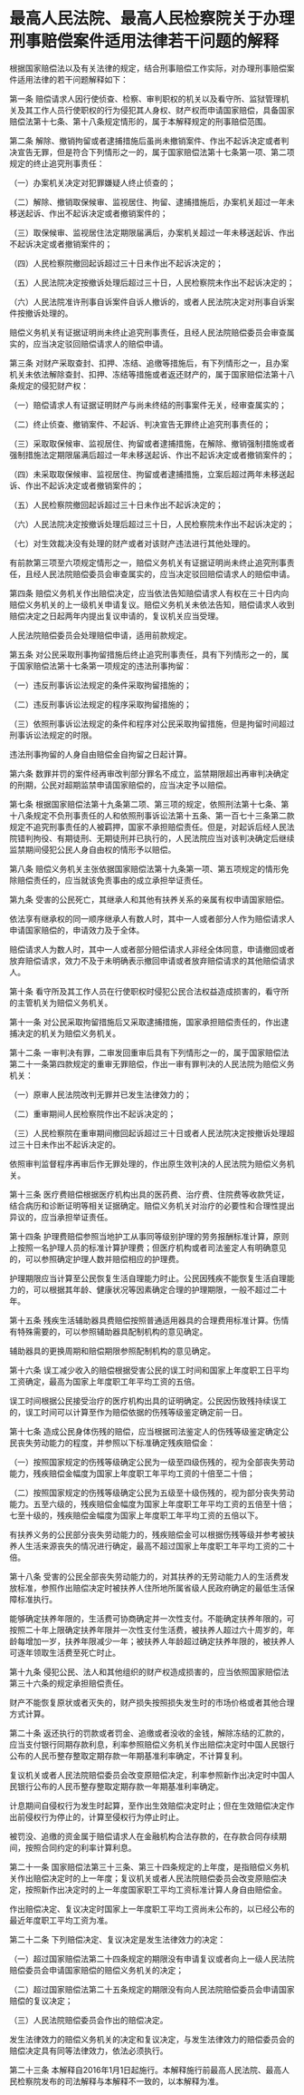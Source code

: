# 最高人民法院、最高人民检察院关于办理刑事赔偿案件适用法律若干问题的解释

根据国家赔偿法以及有关法律的规定，结合刑事赔偿工作实际，对办理刑事赔偿案件适用法律的若干问题解释如下：

第一条 赔偿请求人因行使侦查、检察、审判职权的机关以及看守所、监狱管理机关及其工作人员行使职权的行为侵犯其人身权、财产权而申请国家赔偿，具备国家赔偿法第十七条、第十八条规定情形的，属于本解释规定的刑事赔偿范围。

第二条 解除、撤销拘留或者逮捕措施后虽尚未撤销案件、作出不起诉决定或者判决宣告无罪，但是符合下列情形之一的，属于国家赔偿法第十七条第一项、第二项规定的终止追究刑事责任：

（一）办案机关决定对犯罪嫌疑人终止侦查的；

（二）解除、撤销取保候审、监视居住、拘留、逮捕措施后，办案机关超过一年未移送起诉、作出不起诉决定或者撤销案件的；

（三）取保候审、监视居住法定期限届满后，办案机关超过一年未移送起诉、作出不起诉决定或者撤销案件的；

（四）人民检察院撤回起诉超过三十日未作出不起诉决定的；

（五）人民法院决定按撤诉处理后超过三十日，人民检察院未作出不起诉决定的；

（六）人民法院准许刑事自诉案件自诉人撤诉的，或者人民法院决定对刑事自诉案件按撤诉处理的。

赔偿义务机关有证据证明尚未终止追究刑事责任，且经人民法院赔偿委员会审查属实的，应当决定驳回赔偿请求人的赔偿申请。

第三条 对财产采取查封、扣押、冻结、追缴等措施后，有下列情形之一，且办案机关未依法解除查封、扣押、冻结等措施或者返还财产的，属于国家赔偿法第十八条规定的侵犯财产权：

（一）赔偿请求人有证据证明财产与尚未终结的刑事案件无关，经审查属实的；

（二）终止侦查、撤销案件、不起诉、判决宣告无罪终止追究刑事责任的；

（三）采取取保候审、监视居住、拘留或者逮捕措施，在解除、撤销强制措施或者强制措施法定期限届满后超过一年未移送起诉、作出不起诉决定或者撤销案件的；

（四）未采取取保候审、监视居住、拘留或者逮捕措施，立案后超过两年未移送起诉、作出不起诉决定或者撤销案件的；

（五）人民检察院撤回起诉超过三十日未作出不起诉决定的；

（六）人民法院决定按撤诉处理后超过三十日，人民检察院未作出不起诉决定的；

（七）对生效裁决没有处理的财产或者对该财产违法进行其他处理的。

有前款第三项至六项规定情形之一，赔偿义务机关有证据证明尚未终止追究刑事责任，且经人民法院赔偿委员会审查属实的，应当决定驳回赔偿请求人的赔偿申请。

第四条 赔偿义务机关作出赔偿决定，应当依法告知赔偿请求人有权在三十日内向赔偿义务机关的上一级机关申请复议。赔偿义务机关未依法告知，赔偿请求人收到赔偿决定之日起两年内提出复议申请的，复议机关应当受理。

人民法院赔偿委员会处理赔偿申请，适用前款规定。

第五条 对公民采取刑事拘留措施后终止追究刑事责任，具有下列情形之一的，属于国家赔偿法第十七条第一项规定的违法刑事拘留：

（一）违反刑事诉讼法规定的条件采取拘留措施的；

（二）违反刑事诉讼法规定的程序采取拘留措施的；

（三）依照刑事诉讼法规定的条件和程序对公民采取拘留措施，但是拘留时间超过刑事诉讼法规定的时限。

违法刑事拘留的人身自由赔偿金自拘留之日起计算。

第六条 数罪并罚的案件经再审改判部分罪名不成立，监禁期限超出再审判决确定的刑期，公民对超期监禁申请国家赔偿的，应当决定予以赔偿。

第七条 根据国家赔偿法第十九条第二项、第三项的规定，依照刑法第十七条、第十八条规定不负刑事责任的人和依照刑事诉讼法第十五条、第一百七十三条第二款规定不追究刑事责任的人被羁押，国家不承担赔偿责任。但是，对起诉后经人民法院错判拘役、有期徒刑、无期徒刑并已执行的，人民法院应当对该判决确定后继续监禁期间侵犯公民人身自由权的情形予以赔偿。

第八条 赔偿义务机关主张依据国家赔偿法第十九条第一项、第五项规定的情形免除赔偿责任的，应当就该免责事由的成立承担举证责任。

第九条 受害的公民死亡，其继承人和其他有扶养关系的亲属有权申请国家赔偿。

依法享有继承权的同一顺序继承人有数人时，其中一人或者部分人作为赔偿请求人申请国家赔偿的，申请效力及于全体。

赔偿请求人为数人时，其中一人或者部分赔偿请求人非经全体同意，申请撤回或者放弃赔偿请求，效力不及于未明确表示撤回申请或者放弃赔偿请求的其他赔偿请求人。

第十条 看守所及其工作人员在行使职权时侵犯公民合法权益造成损害的，看守所的主管机关为赔偿义务机关。

第十一条 对公民采取拘留措施后又采取逮捕措施，国家承担赔偿责任的，作出逮捕决定的机关为赔偿义务机关。

第十二条 一审判决有罪，二审发回重审后具有下列情形之一的，属于国家赔偿法第二十一条第四款规定的重审无罪赔偿，作出一审有罪判决的人民法院为赔偿义务机关：

（一）原审人民法院改判无罪并已发生法律效力的；

（二）重审期间人民检察院作出不起诉决定的；

（三）人民检察院在重审期间撤回起诉超过三十日或者人民法院决定按撤诉处理超过三十日未作出不起诉决定的。

依照审判监督程序再审后作无罪处理的，作出原生效判决的人民法院为赔偿义务机关。

第十三条 医疗费赔偿根据医疗机构出具的医药费、治疗费、住院费等收款凭证，结合病历和诊断证明等相关证据确定。赔偿义务机关对治疗的必要性和合理性提出异议的，应当承担举证责任。

第十四条 护理费赔偿参照当地护工从事同等级别护理的劳务报酬标准计算，原则上按照一名护理人员的标准计算护理费；但医疗机构或者司法鉴定人有明确意见的，可以参照确定护理人数并赔偿相应的护理费。

护理期限应当计算至公民恢复生活自理能力时止。公民因残疾不能恢复生活自理能力的，可以根据其年龄、健康状况等因素确定合理的护理期限，一般不超过二十年。

第十五条 残疾生活辅助器具费赔偿按照普通适用器具的合理费用标准计算。伤情有特殊需要的，可以参照辅助器具配制机构的意见确定。

辅助器具的更换周期和赔偿期限参照配制机构的意见确定。

第十六条 误工减少收入的赔偿根据受害公民的误工时间和国家上年度职工日平均工资确定，最高为国家上年度职工年平均工资的五倍。

误工时间根据公民接受治疗的医疗机构出具的证明确定。公民因伤致残持续误工的，误工时间可以计算至作为赔偿依据的伤残等级鉴定确定前一日。

第十七条 造成公民身体伤残的赔偿，应当根据司法鉴定人的伤残等级鉴定确定公民丧失劳动能力的程度，并参照以下标准确定残疾赔偿金：

（一）按照国家规定的伤残等级确定公民为一级至四级伤残的，视为全部丧失劳动能力，残疾赔偿金幅度为国家上年度职工年平均工资的十倍至二十倍；

（二）按照国家规定的伤残等级确定公民为五级至十级伤残的，视为部分丧失劳动能力。五至六级的，残疾赔偿金幅度为国家上年度职工年平均工资的五倍至十倍；七至十级的，残疾赔偿金幅度为国家上年度职工年平均工资的五倍以下。

有扶养义务的公民部分丧失劳动能力的，残疾赔偿金可以根据伤残等级并参考被扶养人生活来源丧失的情况进行确定，最高不超过国家上年度职工年平均工资的二十倍。

第十八条 受害的公民全部丧失劳动能力的，对其扶养的无劳动能力人的生活费发放标准，参照作出赔偿决定时被扶养人住所地所属省级人民政府确定的最低生活保障标准执行。

能够确定扶养年限的，生活费可协商确定并一次性支付。不能确定扶养年限的，可按照二十年上限确定扶养年限并一次性支付生活费，被扶养人超过六十周岁的，年龄每增加一岁，扶养年限减少一年；被扶养人年龄超过确定扶养年限的，被扶养人可逐年领取生活费至死亡时止。

第十九条 侵犯公民、法人和其他组织的财产权造成损害的，应当依照国家赔偿法第三十六条的规定承担赔偿责任。

财产不能恢复原状或者灭失的，财产损失按照损失发生时的市场价格或者其他合理方式计算。

第二十条 返还执行的罚款或者罚金、追缴或者没收的金钱，解除冻结的汇款的，应当支付银行同期存款利息，利率参照赔偿义务机关作出赔偿决定时中国人民银行公布的人民币整存整取定期存款一年期基准利率确定，不计算复利。

复议机关或者人民法院赔偿委员会改变原赔偿决定，利率参照新作出决定时中国人民银行公布的人民币整存整取定期存款一年期基准利率确定。

计息期间自侵权行为发生时起算，至作出生效赔偿决定时止；但在生效赔偿决定作出前侵权行为停止的，计算至侵权行为停止时止。

被罚没、追缴的资金属于赔偿请求人在金融机构合法存款的，在存款合同存续期间，按照合同约定的利率计算利息。

第二十一条 国家赔偿法第三十三条、第三十四条规定的上年度，是指赔偿义务机关作出赔偿决定时的上一年度；复议机关或者人民法院赔偿委员会改变原赔偿决定，按照新作出决定时的上一年度国家职工平均工资标准计算人身自由赔偿金。

作出赔偿决定、复议决定时国家上一年度职工平均工资尚未公布的，以已经公布的最近年度职工平均工资为准。

第二十二条 下列赔偿决定、复议决定是发生法律效力的决定：

（一）超过国家赔偿法第二十四条规定的期限没有申请复议或者向上一级人民法院赔偿委员会申请国家赔偿的赔偿义务机关的决定；

（二）超过国家赔偿法第二十五条规定的期限没有向人民法院赔偿委员会申请国家赔偿的复议决定；

（三）人民法院赔偿委员会作出的赔偿决定。

发生法律效力的赔偿义务机关的决定和复议决定，与发生法律效力的赔偿委员会的赔偿决定具有同等法律效力，依法必须执行。

第二十三条 本解释自2016年1月1日起施行。本解释施行前最高人民法院、最高人民检察院发布的司法解释与本解释不一致的，以本解释为准。

